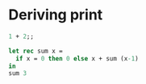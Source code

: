 # Deriving print

```ocaml
1 + 2;;
```

```ocaml
let rec sum x = 
  if x = 0 then 0 else x + sum (x-1)
in
sum 3
```
